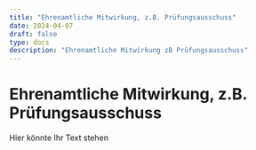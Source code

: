 ```yaml
---
title: "Ehrenamtliche Mitwirkung, z.B. Prüfungsausschuss"
date: 2024-04-07
draft: false
type: docs
description: "Ehrenamtliche Mitwirkung zB Prüfungsausschuss"
---
```


# Ehrenamtliche Mitwirkung, z.B. Prüfungsausschuss

Hier könnte Ihr Text stehen